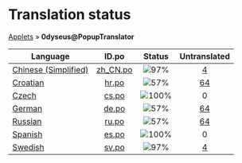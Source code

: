 # Translation status
[Applets](../../README.md) &#187; **0dyseus@PopupTranslator**

Language | ID.po | Status | Untranslated
---------|:--:|:------:|:-----------:
[Chinese (Simplified)](../../language-status/zh_CN.md) | [zh_CN.po](po/zh_CN.po) | ![97%](http://progressed.io/bar/97) | [4](untranslated-po/zh_CN.md)
[Croatian](../../language-status/hr.md) | [hr.po](po/hr.po) | ![57%](http://progressed.io/bar/57) | [64](untranslated-po/hr.md)
[Czech](../../language-status/cs.md) | [cs.po](po/cs.po) | ![100%](http://progressed.io/bar/100) | 0
[German](../../language-status/de.md) | [de.po](po/de.po) | ![57%](http://progressed.io/bar/57) | [64](untranslated-po/de.md)
[Russian](../../language-status/ru.md) | [ru.po](po/ru.po) | ![57%](http://progressed.io/bar/57) | [64](untranslated-po/ru.md)
[Spanish](../../language-status/es.md) | [es.po](po/es.po) | ![100%](http://progressed.io/bar/100) | 0
[Swedish](../../language-status/sv.md) | [sv.po](po/sv.po) | ![97%](http://progressed.io/bar/97) | [4](untranslated-po/sv.md)
